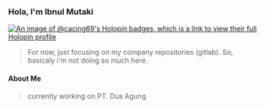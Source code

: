 ### Hola, I'm Ibnul Mutaki

[![An image of @cacing69's Holopin badges, which is a link to view their full Holopin profile](https://holopin.me/cacing69)](https://holopin.io/@cacing69)

> For now, just focusing on my company repositories (gitlab). So, basicaly i'm not doing so much here.

#### About Me
> currently working on PT. Dua Agung
